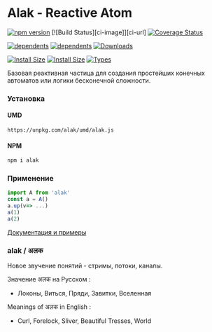 # Alak - Reactive Atom  

[![npm version](https://badge.fury.io/js/alak.svg)](https://badge.fury.io/js/alak)
[![Build Status][ci-image]][ci-url]
[![Coverage Status](https://coveralls.io/repos/github/carabins/alak/badge.svg)](https://coveralls.io/github/carabins/alak)

[![dependents](https://david-dm.org/carabins/alak/status.svg)](https://david-dm.org/carabins/alak/status.svg)
[![dependents](https://badgen.net/npm/dependents/alak)](https://badgen.net/npm/dependents/alak)
[![Downloads](https://img.shields.io/npm/dt/alak.svg)](https://www.npmjs.com/package/alak)

[![Install Size](https://badgen.net/packagephobia/install/alak)](https://badgen.net/packagephobia/install/alak)
[![Install Size](https://badgen.net/bundlephobia/minzip/alak)](https://badgen.net/bundlephobia/minzip/alak)
[![Types](https://badgen.net/npm/types/alak)](https://badgen.net/npm/types/alak)


Базовая реактивная частица для создания простейших конечных автоматов или логики бесконечной сложности.

### Установка
#### UMD
```
https://unpkg.com/alak/umd/alak.js
```
#### NPM
```bash
npm i alak
```
### Применение
```javascript
import A from 'alak'
const a = A()
a.up(v=> ...)
a(1)
a(2)
```


[Документация и примеры](https://alak.now.sh/)

  
### alak / अलक 
Новое звучение понятий - стримы, потоки, каналы.
  
Значение अलक на Русском :
- Локоны, Виться, Пряди, Завитки, Вселенная

Meanings of अलक in English :
- Curl, Forelock, Sliver, Beautiful Tresses, World
